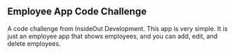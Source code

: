 ## Employee App Code Challenge

A code challenge from InsideOut Development. This app is very simple. It is just an employee app that shows employees, and you can add, edit, and delete employees. 
